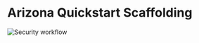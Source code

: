 # Arizona Quickstart Scaffolding

![Security workflow](https://github.com/az-digital/az-quickstart-scaffolding/workflows/Security%20workflow/badge.svg)
